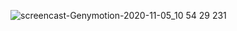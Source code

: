 ![screencast-Genymotion-2020-11-05_10 54 29 231](https://user-images.githubusercontent.com/67810399/98226044-cacc4d00-1f55-11eb-8bc2-be3ab66cac9d.gif)